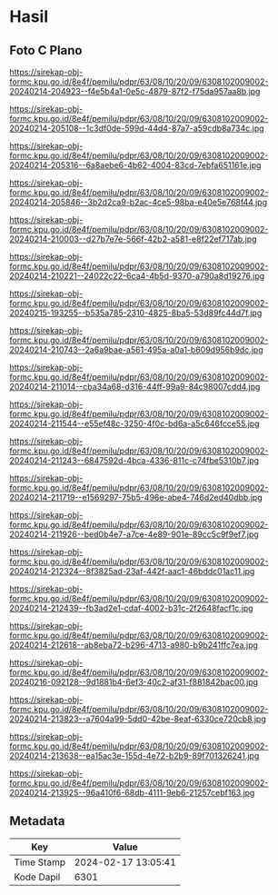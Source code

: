 # Hasil

## Foto C Plano

https://sirekap-obj-formc.kpu.go.id/8e4f/pemilu/pdpr/63/08/10/20/09/6308102009002-20240214-204923--f4e5b4a1-0e5c-4879-87f2-f75da957aa8b.jpg

https://sirekap-obj-formc.kpu.go.id/8e4f/pemilu/pdpr/63/08/10/20/09/6308102009002-20240214-205108--1c3df0de-599d-44d4-87a7-a59cdb8a734c.jpg

https://sirekap-obj-formc.kpu.go.id/8e4f/pemilu/pdpr/63/08/10/20/09/6308102009002-20240214-205316--6a8aebe6-4b62-4004-83cd-7ebfa651161e.jpg

https://sirekap-obj-formc.kpu.go.id/8e4f/pemilu/pdpr/63/08/10/20/09/6308102009002-20240214-205846--3b2d2ca9-b2ac-4ce5-98ba-e40e5e768f44.jpg

https://sirekap-obj-formc.kpu.go.id/8e4f/pemilu/pdpr/63/08/10/20/09/6308102009002-20240214-210003--d27b7e7e-566f-42b2-a581-e8f22ef717ab.jpg

https://sirekap-obj-formc.kpu.go.id/8e4f/pemilu/pdpr/63/08/10/20/09/6308102009002-20240214-210221--24022c22-6ca4-4b5d-9370-a790a8d19276.jpg

https://sirekap-obj-formc.kpu.go.id/8e4f/pemilu/pdpr/63/08/10/20/09/6308102009002-20240215-193255--b535a785-2310-4825-8ba5-53d89fc44d7f.jpg

https://sirekap-obj-formc.kpu.go.id/8e4f/pemilu/pdpr/63/08/10/20/09/6308102009002-20240214-210743--2a6a9bae-a561-495a-a0a1-b609d956b9dc.jpg

https://sirekap-obj-formc.kpu.go.id/8e4f/pemilu/pdpr/63/08/10/20/09/6308102009002-20240214-211014--cba34a68-d316-44ff-99a9-84c98007cdd4.jpg

https://sirekap-obj-formc.kpu.go.id/8e4f/pemilu/pdpr/63/08/10/20/09/6308102009002-20240214-211544--e55ef48c-3250-4f0c-bd6a-a5c646fcce55.jpg

https://sirekap-obj-formc.kpu.go.id/8e4f/pemilu/pdpr/63/08/10/20/09/6308102009002-20240214-211243--6847592d-4bca-4336-811c-c74fbe5310b7.jpg

https://sirekap-obj-formc.kpu.go.id/8e4f/pemilu/pdpr/63/08/10/20/09/6308102009002-20240214-211719--e1569297-75b5-496e-abe4-746d2ed40dbb.jpg

https://sirekap-obj-formc.kpu.go.id/8e4f/pemilu/pdpr/63/08/10/20/09/6308102009002-20240214-211926--bed0b4e7-a7ce-4e89-901e-89cc5c9f9ef7.jpg

https://sirekap-obj-formc.kpu.go.id/8e4f/pemilu/pdpr/63/08/10/20/09/6308102009002-20240214-212324--8f3825ad-23af-442f-aac1-46bddc01ac11.jpg

https://sirekap-obj-formc.kpu.go.id/8e4f/pemilu/pdpr/63/08/10/20/09/6308102009002-20240214-212439--fb3ad2e1-cdaf-4002-b31c-2f2648facf1c.jpg

https://sirekap-obj-formc.kpu.go.id/8e4f/pemilu/pdpr/63/08/10/20/09/6308102009002-20240214-212618--ab8eba72-b296-4713-a980-b9b241ffc7ea.jpg

https://sirekap-obj-formc.kpu.go.id/8e4f/pemilu/pdpr/63/08/10/20/09/6308102009002-20240216-092128--9d1881b4-6ef3-40c2-af31-f881842bac00.jpg

https://sirekap-obj-formc.kpu.go.id/8e4f/pemilu/pdpr/63/08/10/20/09/6308102009002-20240214-213823--a7604a99-5dd0-42be-8eaf-6330ce720cb8.jpg

https://sirekap-obj-formc.kpu.go.id/8e4f/pemilu/pdpr/63/08/10/20/09/6308102009002-20240214-213638--ea15ac3e-155d-4e72-b2b9-89f701326241.jpg

https://sirekap-obj-formc.kpu.go.id/8e4f/pemilu/pdpr/63/08/10/20/09/6308102009002-20240214-213925--96a410f6-68db-4111-9eb6-21257cebf163.jpg


## Metadata

| Key        | Value               |
| ---------- | ------------------- |
| Time Stamp | 2024-02-17 13:05:41 |
| Kode Dapil | 6301                |



